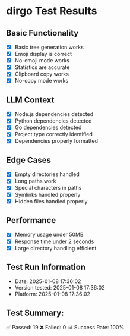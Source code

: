 # dirgo Test Results

## Basic Functionality

-  [x] Basic tree generation works
-  [x] Emoji display is correct
-  [x] No-emoji mode works
-  [x] Statistics are accurate
-  [x] Clipboard copy works
-  [x] No-copy mode works

## LLM Context

-  [x] Node.js dependencies detected
-  [x] Python dependencies detected
-  [x] Go dependencies detected
-  [x] Project type correctly identified
-  [x] Dependencies properly formatted

## Edge Cases

-  [x] Empty directories handled
-  [x] Long paths work
-  [x] Special characters in paths
-  [x] Symlinks handled properly
-  [x] Hidden files handled properly

## Performance

-  [x] Memory usage under 50MB
-  [x] Response time under 2 seconds
-  [x] Large directory handling efficient

## Test Run Information

-  Date: 2025-01-08 17:36:02
-  Version tested: 2025-01-08 17:36:02
-  Platform: 2025-01-08 17:36:02

## Test Summary:

✅ Passed: 19 ❌ Failed: 0 📊 Success Rate: 100%

